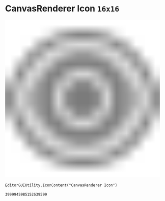# CanvasRenderer Icon `16x16`
<img src="/img/CanvasRenderer%20Icon.png" width=512 height=512>

``` CSharp
EditorGUIUtility.IconContent("CanvasRenderer Icon")
```
```
3999945985152639599
```
